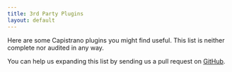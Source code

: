 ```yaml
---
title: 3rd Party Plugins
layout: default
---
```


Here are some Capistrano plugins you might find useful.
This list is neither complete nor audited in any way.

You can help us expanding this list by sending us a pull request on
<a href="https://github.com/capistrano/capistrano/pulls">GitHub</a>.

<div class="github-widget" data-repo="capistrano-plugins/capistrano-postgresql"></div>

<div class="github-widget" data-repo="capistrano-plugins/capistrano-unicorn-nginx"></div>

<div class="github-widget" data-repo="capistrano-plugins/capistrano-rbenv-install"></div>

<div class="github-widget" data-repo="capistrano-plugins/capistrano-safe-deploy-to"></div>

<div class="github-widget" data-repo="capistrano-plugins/capistrano-ssh-doctor"></div>

<div class="github-widget" data-repo="scottsuch/capistrano-graphite"></div>

<div class="github-widget" data-repo="dei79/capistrano-rails-collection"></div>

<div class="github-widget" data-repo="qhwa/capistrano-hostmenu"></div>

<div class="github-widget" data-repo="mattbrictson/airbrussh"></div>

<div class="github-widget" data-repo="capistrano-plugins/capistrano-faster-assets"></div>

<div class="github-widget" data-repo="ydkn/capistrano-rails-console"></div>

<div class="github-widget" data-repo="seuros/capistrano-sidekiq"></div>

<div class="github-widget" data-repo="sgruhier/capistrano-db-tasks"></div>

<div class="github-widget" data-repo="mydrive/capistrano-deploytags"></div>

<div class="github-widget" data-repo="a2ikm/capistrano-pending"></div>

<div class="github-widget" data-repo="seuros/capistrano-puma"></div>

<div class="github-widget" data-repo="sambauers/capistrano-committed"></div>

<div class="github-widget" data-repo="aidistan/capistrano-pm2"></div>

<div class="github-widget" data-repo="mgrachev/capistrano-hanami"></div>

<div class="github-widget" data-repo="dkdeploy/dkdeploy-core"></div>

<div class="github-widget" data-repo="dkdeploy/dkdeploy-php"></div>

<div class="github-widget" data-repo="dkdeploy/dkdeploy-typo3-cms"></div>

<div class="github-widget" data-repo="aeroastro/capistrano-lazy_cleanup"></div>

